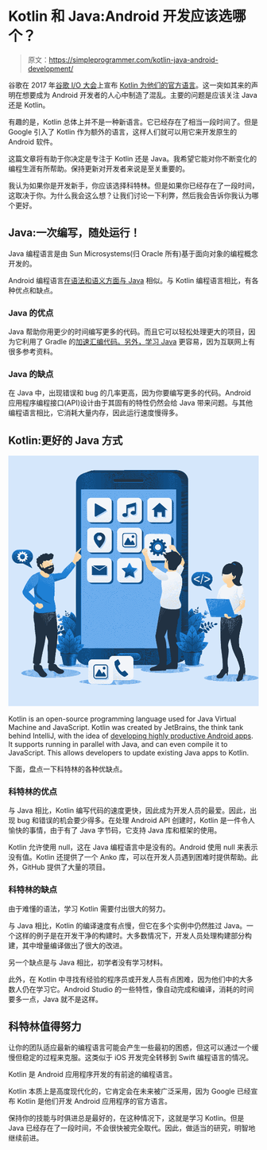 # Kotlin 和 Java:Android 开发应该选哪个？

> 原文：<https://simpleprogrammer.com/kotlin-java-android-development/>

谷歌在 2017 年[谷歌 I/O 大会](https://events.google.com/io2017/recap/)上宣布 [Kotlin 为他们的官方语言](https://simpleprogrammer.com/kotlin-future-android-development/)。这一突如其来的声明在想要成为 Android 开发者的人心中制造了混乱。主要的问题是应该关注 Java 还是 Kotlin。

有趣的是，Kotlin 总体上并不是一种新语言。它已经存在了相当一段时间了。但是 Google 引入了 Kotlin 作为额外的语言，这样人们就可以用它来开发原生的 Android 软件。

这篇文章将有助于你决定是专注于 Kotlin 还是 Java。我希望它能对你不断变化的编程生涯有所帮助。保持更新对开发者来说是至关重要的。

我认为如果你是开发新手，你应该选择科特林。但是如果你已经存在了一段时间，这取决于你。为什么我会这么想？让我们讨论一下利弊，然后我会告诉你我认为哪个更好。

## Java:一次编写，随处运行！

Java 编程语言是由 Sun Microsystems(归 Oracle 所有)基于面向对象的编程概念开发的。

Android 编程语言[在语法和语义方面与 Java](http://www.amazon.com/exec/obidos/ASIN/1951442016/makithecompsi-20) 相似。与 Kotlin 编程语言相比，有各种优点和缺点。

### Java 的优点

Java 帮助你用更少的时间编写更多的代码。而且它可以轻松处理更大的项目，因为它利用了 Gradle 的[加速汇编代码。另外，](https://docs.gradle.org/current/dsl/org.gradle.language.assembler.tasks.Assemble.html)[学习 Java](https://simpleprogrammer.com/learn-java-java-101/) 更容易，因为互联网上有很多参考资料。

### Java 的缺点

在 Java 中，出现错误和 bug 的几率更高，因为你要编写更多的代码。Android 应用程序编程接口(API)设计由于其固有的特性仍然会给 Java 带来问题。与其他编程语言相比，它消耗大量内存，因此运行速度慢得多。

## Kotlin:更好的 Java 方式

![](img/66c41eb27abe5bc64ca5329da69452fa.png)

Kotlin is an open-source programming language used for Java Virtual Machine and JavaScript. Kotlin was created by JetBrains, the think tank behind IntelliJ, with the idea of [developing highly productive Android apps](http://www.amazon.com/exec/obidos/ASIN/B07RLJNJHS/makithecompsi-20). It supports running in parallel with Java, and can even compile it to JavaScript. This allows developers to update existing Java apps to Kotlin.

下面，盘点一下科特林的各种优缺点。

### 科特林的优点

与 Java 相比，Kotlin 编写代码的速度更快，因此成为开发人员的最爱。因此，出现 bug 和错误的机会要少得多。在处理 Android API 创建时，Kotlin 是一件令人愉快的事情，由于有了 Java 字节码，它支持 Java 库和框架的使用。

Kotlin 允许使用 null，这在 Java 编程语言中是没有的。Android 使用 null 来表示没有值。Kotlin 还提供了一个 Anko 库，可以在开发人员遇到困难时提供帮助。此外，GitHub 提供了大量的项目。

### 科特林的缺点

由于难懂的语法，学习 Kotlin 需要付出很大的努力。

与 Java 相比，Kotlin 的编译速度有点慢，但它在多个实例中仍然胜过 Java。一个这样的例子是在开发干净的构建时。大多数情况下，开发人员处理构建部分构建，其中增量编译做出了很大的改进。

另一个缺点是与 Java 相比，初学者没有学习材料。

此外，在 Kotlin 中寻找有经验的程序员或开发人员有点困难，因为他们中的大多数人仍在学习它。Android Studio 的一些特性，像自动完成和编译，消耗的时间要多一点，Java 就不是这样。

## 科特林值得努力

让你的团队适应最新的编程语言可能会产生一些最初的困惑，但这可以通过一个缓慢但稳定的过程来克服。这类似于 iOS 开发完全转移到 Swift 编程语言的情况。

Kotlin 是 Android 应用程序开发的有前途的编程语言。

Kotlin 本质上是高度现代化的，它肯定会在未来被广泛采用，因为 Google 已经宣布 Kotlin 是他们开发 Android 应用程序的官方语言。

保持你的技能与时俱进总是最好的，在这种情况下，这就是学习 Kotlin。但是 Java 已经存在了一段时间，不会很快被完全取代。因此，做适当的研究，明智地继续前进。